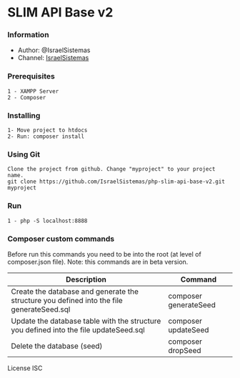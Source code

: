 # SLIM API Base v2

### Information

- Author:   @IsraelSistemas
- Channel:  [IsraelSistemas](https://www.youtube.com/user/IsraelSistemas1/)


### Prerequisites

```
1 - XAMPP Server
2 - Composer
```

### Installing

```
1- Move project to htdocs
2- Run: composer install
```

### Using Git
```
Clone the project from github. Change "myproject" to your project name.
git clone https://github.com/IsraelSistemas/php-slim-api-base-v2.git myproject
```

### Run
```
1 - php -S localhost:8888
```

### Composer custom commands 

Before run this commands you need to be into the root (at level of composer.json file). Note: this commands are in beta version.


|	Description		|	Command		|
|-------------------|---------------|
| Create the database and generate the structure you defined into the file generateSeed.sql | composer generateSeed |
| Update the database table with the structure you defined into the file updateSeed.sql | composer updateSeed
| Delete the database (seed) | composer dropSeed |



License ISC
